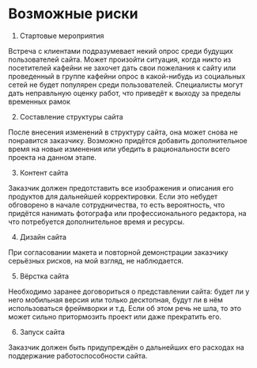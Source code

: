 <h1> Возможные риски </h1>


1. Стартовые мероприятия

Встреча с клиентами подразумевает некий опрос среди будущих пользователей сайта. Может произойти ситуация, когда никто из посетителей кафейни не захочет дать свои пожелания к сайту или проведенный в группе кафейни опрос в какой-нибудь из социальных сетей не будет популярен среди пользователей.
Специалисты могут дать неправльную оценку работ, что приведёт к выходу за пределы временных рамок

2. Составление структуры сайта

После внесения изменений в структуру сайта, она может снова не понравится заказчику. Возможно придётся добавить дополнительное время на новые изменения или убедить в рациональности всего проекта на данном этапе.

3. Контент сайта

Заказчик должен предотставить все изображения и описания его продуктов для дальнейшей корректировки. Если это небудет обговорено в начале сотрудничества, то есть вероятность, что придётся нанимать фотографа или профессионального редактора, на что потребуется дополнительное время и ресурсы.

4. Дизайн сайта

При согласовании макета и повторной демонстрации заказчику серьёзных рисков, на мой взгляд, не наблюдается.

5. Вёрстка сайта

Необходимо заранее договориться о представлении сайта: будет ли у него мобильная версия или только десктопная, будут ли в нём использоваться фреймворки и т.д. Если об этом речь не шла, то это может сильно притормозить проект или даже прекратить его.

6. Запуск сайта

Заказчик должен быть придупреждён о дальнейших его расходах на поддержание работоспособности сайта.
